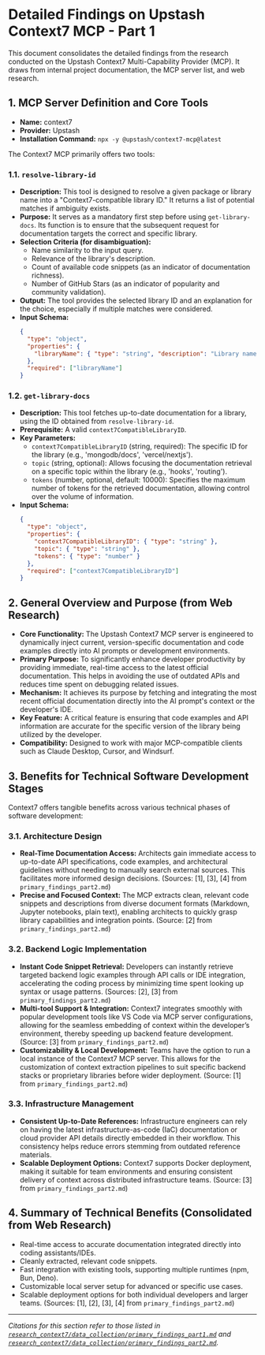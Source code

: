 # Detailed Findings on Upstash Context7 MCP - Part 1

This document consolidates the detailed findings from the research conducted on the Upstash Context7 Multi-Capability Provider (MCP). It draws from internal project documentation, the MCP server list, and web research.

## 1. MCP Server Definition and Core Tools

*   **Name:** context7
*   **Provider:** Upstash
*   **Installation Command:** `npx -y @upstash/context7-mcp@latest`

The Context7 MCP primarily offers two tools:

### 1.1. `resolve-library-id`

*   **Description:** This tool is designed to resolve a given package or library name into a "Context7-compatible library ID." It returns a list of potential matches if ambiguity exists.
*   **Purpose:** It serves as a mandatory first step before using `get-library-docs`. Its function is to ensure that the subsequent request for documentation targets the correct and specific library.
*   **Selection Criteria (for disambiguation):**
    *   Name similarity to the input query.
    *   Relevance of the library's description.
    *   Count of available code snippets (as an indicator of documentation richness).
    *   Number of GitHub Stars (as an indicator of popularity and community validation).
*   **Output:** The tool provides the selected library ID and an explanation for the choice, especially if multiple matches were considered.
*   **Input Schema:**
    ```json
    {
      "type": "object",
      "properties": {
        "libraryName": { "type": "string", "description": "Library name to search for." }
      },
      "required": ["libraryName"]
    }
    ```

### 1.2. `get-library-docs`

*   **Description:** This tool fetches up-to-date documentation for a library, using the ID obtained from `resolve-library-id`.
*   **Prerequisite:** A valid `context7CompatibleLibraryID`.
*   **Key Parameters:**
    *   `context7CompatibleLibraryID` (string, required): The specific ID for the library (e.g., 'mongodb/docs', 'vercel/nextjs').
    *   `topic` (string, optional): Allows focusing the documentation retrieval on a specific topic within the library (e.g., 'hooks', 'routing').
    *   `tokens` (number, optional, default: 10000): Specifies the maximum number of tokens for the retrieved documentation, allowing control over the volume of information.
*   **Input Schema:**
    ```json
    {
      "type": "object",
      "properties": {
        "context7CompatibleLibraryID": { "type": "string" },
        "topic": { "type": "string" },
        "tokens": { "type": "number" }
      },
      "required": ["context7CompatibleLibraryID"]
    }
    ```

## 2. General Overview and Purpose (from Web Research)

*   **Core Functionality:** The Upstash Context7 MCP server is engineered to dynamically inject current, version-specific documentation and code examples directly into AI prompts or development environments.
*   **Primary Purpose:** To significantly enhance developer productivity by providing immediate, real-time access to the latest official documentation. This helps in avoiding the use of outdated APIs and reduces time spent on debugging related issues.
*   **Mechanism:** It achieves its purpose by fetching and integrating the most recent official documentation directly into the AI prompt's context or the developer's IDE.
*   **Key Feature:** A critical feature is ensuring that code examples and API information are accurate for the specific version of the library being utilized by the developer.
*   **Compatibility:** Designed to work with major MCP-compatible clients such as Claude Desktop, Cursor, and Windsurf.

## 3. Benefits for Technical Software Development Stages

Context7 offers tangible benefits across various technical phases of software development:

### 3.1. Architecture Design

*   **Real-Time Documentation Access:** Architects gain immediate access to up-to-date API specifications, code examples, and architectural guidelines without needing to manually search external sources. This facilitates more informed design decisions. (Sources: [1], [3], [4] from `primary_findings_part2.md`)
*   **Precise and Focused Context:** The MCP extracts clean, relevant code snippets and descriptions from diverse document formats (Markdown, Jupyter notebooks, plain text), enabling architects to quickly grasp library capabilities and integration points. (Source: [2] from `primary_findings_part2.md`)

### 3.2. Backend Logic Implementation

*   **Instant Code Snippet Retrieval:** Developers can instantly retrieve targeted backend logic examples through API calls or IDE integration, accelerating the coding process by minimizing time spent looking up syntax or usage patterns. (Sources: [2], [3] from `primary_findings_part2.md`)
*   **Multi-tool Support & Integration:** Context7 integrates smoothly with popular development tools like VS Code via MCP server configurations, allowing for the seamless embedding of context within the developer’s environment, thereby speeding up backend feature development. (Source: [3] from `primary_findings_part2.md`)
*   **Customizability & Local Development:** Teams have the option to run a local instance of the Context7 MCP server. This allows for the customization of context extraction pipelines to suit specific backend stacks or proprietary libraries before wider deployment. (Source: [1] from `primary_findings_part2.md`)

### 3.3. Infrastructure Management

*   **Consistent Up-to-Date References:** Infrastructure engineers can rely on having the latest infrastructure-as-code (IaC) documentation or cloud provider API details directly embedded in their workflow. This consistency helps reduce errors stemming from outdated reference materials.
*   **Scalable Deployment Options:** Context7 supports Docker deployment, making it suitable for team environments and ensuring consistent delivery of context across distributed infrastructure teams. (Source: [3] from `primary_findings_part2.md`)

## 4. Summary of Technical Benefits (Consolidated from Web Research)

*   Real-time access to accurate documentation integrated directly into coding assistants/IDEs.
*   Cleanly extracted, relevant code snippets.
*   Fast integration with existing tools, supporting multiple runtimes (npm, Bun, Deno).
*   Customizable local server setup for advanced or specific use cases.
*   Scalable deployment options for both individual developers and larger teams.
(Sources: [1], [2], [3], [4] from `primary_findings_part2.md`)

---
*Citations for this section refer to those listed in [`research_context7/data_collection/primary_findings_part1.md`](research_context7/data_collection/primary_findings_part1.md) and [`research_context7/data_collection/primary_findings_part2.md`](research_context7/data_collection/primary_findings_part2.md).*